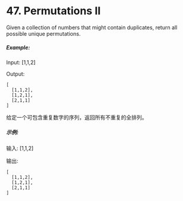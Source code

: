 # 47. Permutations II

Given a collection of numbers that might contain duplicates, return all possible unique permutations.

##### Example:

Input: [1,1,2]

Output:

```text
[
  [1,1,2],
  [1,2,1],
  [2,1,1]
]
```


给定一个可包含重复数字的序列，返回所有不重复的全排列。

##### 示例:

输入: [1,1,2]

输出:

```text
[
  [1,1,2],
  [1,2,1],
  [2,1,1]
]
```